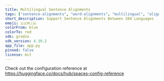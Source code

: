 ```yaml
---
title: Multilingual Sentence Alignments
tags: ["sentence-alignments", "word-alignments", "multilingual", "alignment"]
short_description: Support Sentence Alignments Between 104 Languages
emoji: 🇺🇸🌐🇮🇳
colorFrom: blue
colorTo: red
sdk: gradio
sdk_version: 4.19.2
app_file: app.py
pinned: false
license: mit
---
```


Check out the configuration reference at https://huggingface.co/docs/hub/spaces-config-reference
